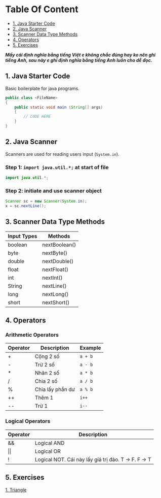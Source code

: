 # Table Of Content
- [1. Java Starter Code](#1-java-starter-code)
- [2. Java Scanner](#2-java-scanner)
- [3. Scanner Data Type Methods](#3-scanner-data-type-methods)
- [4. Operators](#4-operators)
- [5. Exercises](#5-exercises)

***Mấy cái định nghĩa bằng tiếng Việt e không chắc đúng hay ko nên ghi tiếng Anh, sau này e ghi định nghĩa bằng tiếng Anh luôn cho dễ đọc.***

## 1. Java Starter Code
Basic boilerplate for java programs.
```java
public class <FileName>
{
	public static void main (String[] args)
	{
		// CODE HERE
	}
}
```

## 2. Java Scanner
Scanners are used for reading users input (`System.in`).
### Step 1: `import java.util.*;` at start of file
```java
import java.util.*;
```

### Step 2: initiate and use scanner object
```java
Scanner sc = new Scanner(System.in);
x = sc.nextLine();
```

## 3. Scanner Data Type Methods
|Input Types|Methods|
|---|---|
|boolean|nextBoolean()|
|byte|nextByte()|
|double|nextDouble()|
|float|nextFloat()|
|int|nextInt()|
|String|nextLine()|
|long|nextLong()|
|short|nextShort()|

## 4. Operators
### Arithmetic Operators
|Operator|Description|Example|
|---|---|---|
|+| Cộng 2 số|`a + b`|
|-| Trừ 2 số|`a - b`|
|\*| Nhân 2 số|`a * b`|
|\/| Chia 2 số|`a / b`|
|%| Chia lấy phần dư |`a % b`|
|++| Thêm 1|`i++`|
|--| Trừ 1|`i--`|

### Logical Operators
|Operator|Description|
|---|---|
|&&|Logical AND|
|\|\||Logical OR|
|!|Logical NOT. Cái này lấy giá trị đảo. T -> F. F -> T|

## 5. Exercises
[1. Triangle](https://github.com/longphung/JavaExercises/blob/master/Triangle.md)
